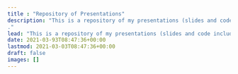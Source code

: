 ```yaml
---
title : "Repository of Presentations"
description: "This is a repository of my presentations (slides and code included!).
."
lead: "This is a repository of my presentations (slides and code included!). You can also go to my <a href="https://www.magdalenabennett.com">main website</a> for more fun stuff (?)."
date: 2021-03-93T08:47:36+00:00
lastmod: 2021-03-03T08:47:36+00:00
draft: false
images: []
---
```

